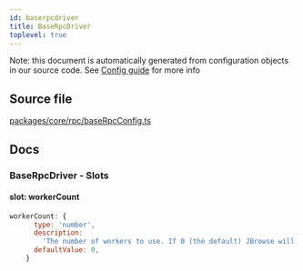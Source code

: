 ```yaml
---
id: baserpcdriver
title: BaseRpcDriver
toplevel: true
---
```


Note: this document is automatically generated from configuration objects in our
source code. See [Config guide](/docs/config_guide) for more info

## Source file

[packages/core/rpc/baseRpcConfig.ts](https://github.com/GMOD/jbrowse-components/blob/main/packages/core/rpc/baseRpcConfig.ts)

## Docs

### BaseRpcDriver - Slots

#### slot: workerCount

```js
workerCount: {
      type: 'number',
      description:
        'The number of workers to use. If 0 (the default) JBrowse will decide how many workers to use.',
      defaultValue: 0,
    }
```
